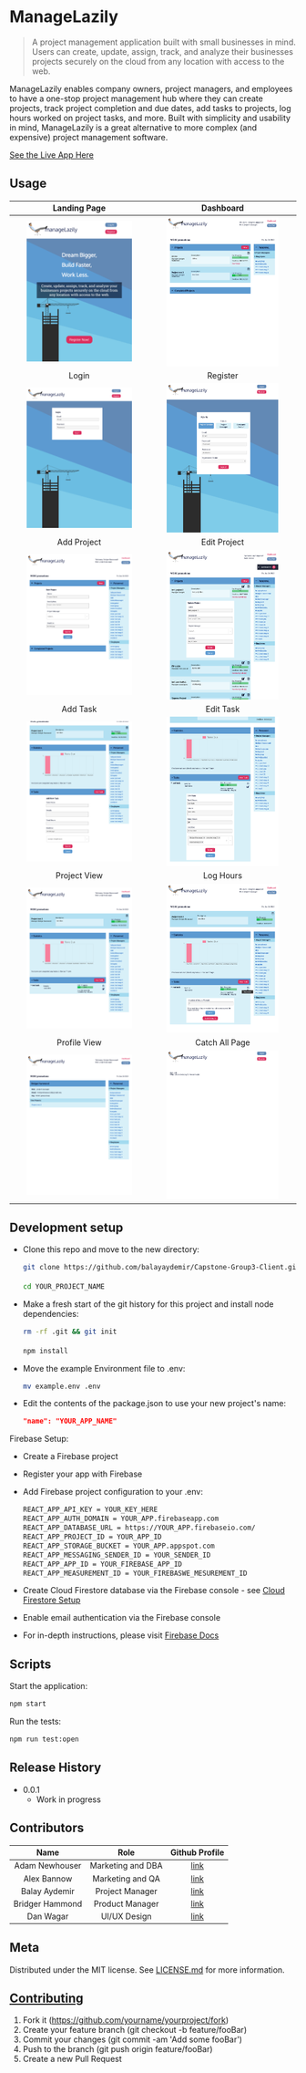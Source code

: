 # ManageLazily

> A project management application built with small businesses in mind. Users can create,
> update, assign, track, and analyze their businesses projects securely on the cloud from
> any location with access to the web.

ManageLazily enables company owners, project managers, and employees to have a one-stop
project management hub where they can create projects, track project completion and due dates,
add tasks to projects, log hours worked on project tasks, and more. Built with simplicity
and usability in mind, ManageLazily is a great alternative to more complex (and expensive)
project management software.

[See the Live App Here](https://managelazily.com/)

## Usage
| Landing Page | Dashboard|
| :-------------: |:-------------:|
| <img src="https://github.com/balayaydemir/Capstone-Group3-Client/blob/rc/screenshots/landing_page.png" width='80%' height='auto'> | <img src="https://github.com/balayaydemir/Capstone-Group3-Client/blob/rc/screenshots/dashboard.png" width='80%' height='auto'> |
| Login | Register|
| <img src="https://github.com/balayaydemir/Capstone-Group3-Client/blob/rc/screenshots/login_page.png" width='80%' height='auto'> | <img src="https://github.com/balayaydemir/Capstone-Group3-Client/blob/rc/screenshots/register.png" width='80%' height='auto'> |
| Add Project | Edit Project|
| <img src="https://github.com/balayaydemir/Capstone-Group3-Client/blob/rc/screenshots/add_project.png" width='80%' height='auto'> | <img src="https://github.com/balayaydemir/Capstone-Group3-Client/blob/rc/screenshots/edit_project.png" width='80%' height='auto'> |
| Add Task | Edit Task|
| <img src="https://github.com/balayaydemir/Capstone-Group3-Client/blob/rc/screenshots/add_task.png" width='80%' height='auto'> | <img src="https://github.com/balayaydemir/Capstone-Group3-Client/blob/rc/screenshots/edit_task.png" width='80%' height='auto'> |
| Project View | Log Hours|
| <img src="https://github.com/balayaydemir/Capstone-Group3-Client/blob/rc/screenshots/project_view.png" width='80%' height='auto'> | <img src="https://github.com/balayaydemir/Capstone-Group3-Client/blob/rc/screenshots/log_hours.png" width='80%' height='auto'> |
| Profile View | Catch All Page |
|<img src="https://github.com/balayaydemir/Capstone-Group3-Client/blob/rc/screenshots/user_profile.png" width='80%' height='auto'>|<img src="https://github.com/balayaydemir/Capstone-Group3-Client/blob/rc/screenshots/catchall.png" width='80%' height='auto'>|

## Development setup

- Clone this repo and move to the new directory:

  ```bash
  git clone https://github.com/balayaydemir/Capstone-Group3-Client.git YOUR_PROJECT_NAME

  cd YOUR_PROJECT_NAME
  ```

- Make a fresh start of the git history for this project and install node dependencies:

  ```bash
  rm -rf .git && git init

  npm install
  ```

- Move the example Environment file to .env:
  ```bash
  mv example.env .env
  ```
- Edit the contents of the package.json to use your new project's name:
  ```JSON
  "name": "YOUR_APP_NAME"
  ```

Firebase Setup:

- Create a Firebase project
- Register your app with Firebase
- Add Firebase project configuration to your .env:

  ```
  REACT_APP_API_KEY = YOUR_KEY_HERE
  REACT_APP_AUTH_DOMAIN = YOUR_APP.firebaseapp.com
  REACT_APP_DATABASE_URL = https://YOUR_APP.firebaseio.com/
  REACT_APP_PROJECT_ID = YOUR_APP_ID
  REACT_APP_STORAGE_BUCKET = YOUR_APP.appspot.com
  REACT_APP_MESSAGING_SENDER_ID = YOUR_SENDER_ID
  REACT_APP_APP_ID = YOUR_FIREBASE_APP_ID
  REACT_APP_MEASUREMENT_ID = YOUR_FIREBASWE_MESUREMENT_ID
  ```

- Create Cloud Firestore database via the Firebase console - see [Cloud Firestore Setup](https://firebase.google.com/docs/firestore/quickstart)
- Enable email authentication via the Firebase console
- For in-depth instructions, please visit [Firebase Docs](https://firebase.google.com/docs/web/setup)

## Scripts

Start the application:

```bash
npm start
```

Run the tests:

```bash
npm run test:open
```

## Release History

- 0.0.1
  - Work in progress

## Contributors

| Name | Role | Github Profile |
| :-------------: |:-------------:|:-------------:|
| Adam Newhouser | Marketing and DBA | [link](https://github.com/AdamNewhouser) |
| Alex Bannow | Marketing and QA | [link](https://github.com/rbannal86) |
| Balay Aydemir | Project Manager | [link](https://github.com/balayaydemir) |
| Bridger Hammond | Product Manager | [link](https://github.com/reifnotreef) |
| Dan Wagar | UI/UX Design | [link](https://github.com/danWagar) |

## Meta

Distributed under the MIT license. See [LICENSE.md](https://github.com/balayaydemir/Capstone-Group3-Client/blob/master/LICENSE) for more information.

## [Contributing](https://github.com/balayaydemir/Capstone-Group3-Client/blob/master/CONTRIBUTING.md)

1.  Fork it (https://github.com/yourname/yourproject/fork)
2.  Create your feature branch (git checkout -b feature/fooBar)
3.  Commit your changes (git commit -am 'Add some fooBar')
4.  Push to the branch (git push origin feature/fooBar)
5.  Create a new Pull Request

<!-- Markdown link & img dfn's -->

[npm-image]: https://img.shields.io/npm/v/datadog-metrics.svg?style=flat-square
[npm-url]: https://npmjs.org/package/datadog-metrics
[npm-downloads]: https://img.shields.io/npm/dm/datadog-metrics.svg?style=flat-square
[travis-image]: https://img.shields.io/travis/dbader/node-datadog-metrics/master.svg?style=flat-square
[travis-url]: https://travis-ci.org/dbader/node-datadog-metrics
[wiki]: https://github.com/yourname/yourproject/wiki
